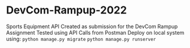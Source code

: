 # DevCom-Rampup-2022

Sports Equipment API Created as submission for the DevCom Rampup Assignment
Tested using API Calls from Postman
Deploy on local system using:
`python manage.py migrate`
`python manage.py runserver`
